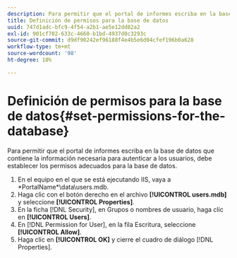 ```yaml
---
description: Para permitir que el portal de informes escriba en la base de datos que contiene la información necesaria para autenticar a los usuarios, debe establecer los permisos adecuados para la base de datos.
title: Definición de permisos para la base de datos
uuid: 747d1adc-bfc9-4f54-a2b1-ae5e12dd82a2
exl-id: 901cf702-633c-4660-b1bd-4937d0c3293c
source-git-commit: d9df90242ef96188f4e4b5e6d04cfef196b0a628
workflow-type: tm+mt
source-wordcount: '98'
ht-degree: 10%

---
```


# Definición de permisos para la base de datos{#set-permissions-for-the-database}

Para permitir que el portal de informes escriba en la base de datos que contiene la información necesaria para autenticar a los usuarios, debe establecer los permisos adecuados para la base de datos.

1. En el equipo en el que se está ejecutando IIS, vaya a \*PortalName*\data\users.mdb.
1. Haga clic con el botón derecho en el archivo **[!UICONTROL users.mdb]** y seleccione **[!UICONTROL Properties]**.
1. En la ficha [!DNL Security], en Grupos o nombres de usuario, haga clic en **[!UICONTROL Users]**.
1. En [!DNL Permission for User], en la fila Escritura, seleccione **[!UICONTROL Allow]**.
1. Haga clic en **[!UICONTROL OK]** y cierre el cuadro de diálogo [!DNL Properties].
